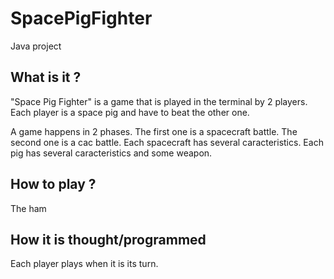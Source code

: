 # SpacePigFighter
Java project

## What is it ?
"Space Pig Fighter" is a game that is played in the terminal by 2 players. Each player is a space pig and have to beat the other one. 

A game happens in 2 phases. The first one is a spacecraft battle. The second one is a cac battle.
Each spacecraft has several caracteristics. 
Each pig has several caracteristics and some weapon. 


## How to play ?

The ham

## How it is thought/programmed

Each player plays when it is its turn.



